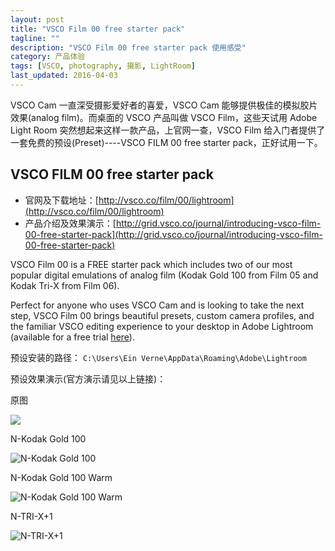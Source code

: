 ```yaml
---
layout: post
title: "VSCO Film 00 free starter pack"
tagline: ""
description: "VSCO Film 00 free starter pack 使用感受"
category: 产品体验
tags: [VSCO, photography, 摄影, LightRoom]
last_updated: 2016-04-03
---
```


VSCO Cam 一直深受摄影爱好者的喜爱，VSCO Cam 能够提供极佳的模拟胶片效果(analog film)。而桌面的 VSCO 产品叫做 VSCO Film，这些天试用 Adobe Light Room 突然想起来这样一款产品，上官网一查，VSCO Film 给入门者提供了一套免费的预设(Preset)----VSCO FILM 00 free starter pack，正好试用一下。

## VSCO FILM 00 free starter pack

- 官网及下载地址：[http://vsco.co/film/00/lightroom](http://vsco.co/film/00/lightroom)
- 产品介绍及效果演示：[http://grid.vsco.co/journal/introducing-vsco-film-00-free-starter-pack](http://grid.vsco.co/journal/introducing-vsco-film-00-free-starter-pack)

VSCO Film 00 is a FREE starter pack which includes two of our most popular digital emulations of analog film (Kodak Gold 100 from Film 05 and Kodak Tri-X from Film 06).

Perfect for anyone who uses VSCO Cam and is looking to take the next step, VSCO Film 00 brings beautiful presets, custom camera profiles, and the familiar VSCO editing experience to your desktop in Adobe Lightroom (available for a free trial [here](https://creative.adobe.com/products/download/lightroom)).

预设安装的路径： `C:\Users\Ein Verne\AppData\Roaming\Adobe\Lightroom`

预设效果演示(官方演示请见以上链接)：

原图

![](https://lh3.googleusercontent.com/-NDZJ4RII4iA/VdHCKKnJMvI/AAAAAAAAy9g/Brmklju0CMw/s640-Ic42/150817%2525E5%2525A5%2525A5%2525E4%2525BD%252593%2525E6%2525A3%2525AE%2525E6%25259E%252597%2525E5%252585%2525AC%2525E5%25259B%2525AD-0074.jpg)

N-Kodak Gold 100

![N-Kodak Gold 100](https://lh3.googleusercontent.com/-_s-Miqpuj4Q/VdR2O0gVO6I/AAAAAAAAzJo/dBrgmZf2pgw/s640-Ic42/N-Kodak%252520Gold%252520100.jpg)

N-Kodak Gold 100 Warm

![N-Kodak Gold 100 Warm](https://lh3.googleusercontent.com/-xQBwg-UBYxQ/VdR2154BqLI/AAAAAAAAzJ8/Fmu_xkie7Go/s640-Ic42/N-Kodak%252520Gold%252520100%252520Warm-0074.jpg)

N-TRI-X+1

![N-TRI-X+1](https://lh3.googleusercontent.com/-N4kEo38mAdQ/VdR2QKhtLuI/AAAAAAAAzJw/TEXsneVQpn4/s640-Ic42/N-TRI-X%25252B1-0074.jpg)

